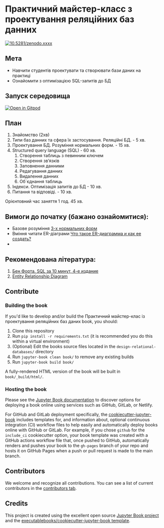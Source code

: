 # Практичний майстер-класс з проектування реляційних баз данних

[![10.5281/zenodo.xxxx](https://zenodo.org/badge/doi/10.5281/zenodo.xxxx.svg)](https://doi.org/10.5281/zenodo.xxxx)

## Мета
- Навчити студентів проектувати та створювати бази даних на практиці
- Ознайомити з оптимізацією SQL-запитів до БД

## Запуск середовища
[![Open in Gitpod](https://gitpod.io/button/open-in-gitpod.svg)](https://gitpod.io/#https://github.com/Miroling/design-relational-databases)

## План
1. Знайомство (2хв)
2. Типи баз данних та сфера їх застосування. Реляційні БД. - 5 хв.
4. Проектування БД. Розуміння нормальних форм. - 15 хв.
5. Structured query language (SQL) - 60 хв.
    1. Створення таблиць з певинним ключем
    2. Створення звʼязків
    3. Заповнення данними
    4. Редагування данних
    5. Видалення данних
    6. Об`єднання таблиць
9. Індекси. Оптимізація запитів до БД - 10 хв.
11. Питання та відповіді. - 10 хв.

Орієнтовний час заняття 1 год. 45 хв.

## Вимоги до початку (бажано ознайомитися):
- Базове розуміння [3-х нормальних форм](https://uk.wikipedia.org/wiki/%D0%9D%D0%BE%D1%80%D0%BC%D0%B0%D0%BB%D1%96%D0%B7%D0%B0%D1%86%D1%96%D1%8F_%D0%B1%D0%B0%D0%B7_%D0%B4%D0%B0%D0%BD%D0%B8%D1%85)
- Вміння читати ER-діаграми [Что такое ER-диаграмма и как ее создать?](https://www.lucidchart.com/pages/ru/erd-%D0%B4%D0%B8%D0%B0%D0%B3%D1%80%D0%B0%D0%BC%D0%BC%D0%B0)
- 
## Рекомендована література:
1. [Бен Форта. SQL за 10 минут, 4-е издание](https://rozetka.com.ua/12510647/p12510647/)
2. [Entity Relationship Diagram](https://plantuml.com/ru/ie-diagram)


## Contribute

### Building the book

If you'd like to develop and/or build the Практичний майстер-клас із проектування реляційних баз даних book, you should:

1. Clone this repository
2. Run `pip install -r requirements.txt` (it is recommended you do this within a virtual environment)
3. (Optional) Edit the books source files located in the `design-relational-databases/` directory
4. Run `jupyter-book clean book/` to remove any existing builds
5. Run `jupyter-book build book/`

A fully-rendered HTML version of the book will be built in `book/_build/html/`.

### Hosting the book

Please see the [Jupyter Book documentation](https://jupyterbook.org/publish/web.html) to discover options for deploying a book online using services such as GitHub, GitLab, or Netlify.

For GitHub and GitLab deployment specifically, the [cookiecutter-jupyter-book](https://github.com/executablebooks/cookiecutter-jupyter-book) includes templates for, and information about, optional continuous integration (CI) workflow files to help easily and automatically deploy books online with GitHub or GitLab. For example, if you chose `github` for the `include_ci` cookiecutter option, your book template was created with a GitHub actions workflow file that, once pushed to GitHub, automatically renders and pushes your book to the `gh-pages` branch of your repo and hosts it on GitHub Pages when a push or pull request is made to the main branch.

## Contributors

We welcome and recognize all contributions. You can see a list of current contributors in the [contributors tab](https://github.com/miroling/design-relational-databases/graphs/contributors).

## Credits

This project is created using the excellent open source [Jupyter Book project](https://jupyterbook.org/) and the [executablebooks/cookiecutter-jupyter-book template](https://github.com/executablebooks/cookiecutter-jupyter-book).
